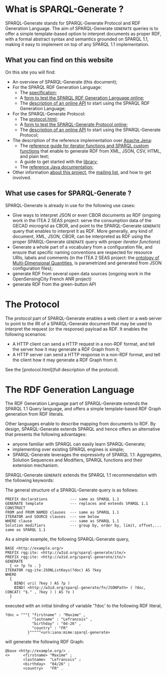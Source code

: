 # What is SPARQL-Generate ?

SPARQL-Generate stands for SPARQL-Generate Protocol and RDF Generation Language. The aim of SPARQL-Generate `GENERATE` queries is to offer a simple template-based option to interpret documents as proper RDF, with a formal abstract syntax and semantics grounded on SPARQL 1.1, making it easy to implement on top of any SPARQL 1.1 implementation. 

## What you can find on this website


On this site you will find:

* An overview of SPARQL-Generate (this document);
* For the SPARQL RDF Generation Language:
    * The [specification](language.html);
    * A [form to test the SPARQL RDF Generation Language online](language-form.html);
    * The [description of an online API](language-api.html) to start using the SPARQL RDF Generation Language;
* For the SPARQL-Generate Protocol:
    * The [protocol.html](specification);
    * A [form to test the SPARQL-Generate Protocol online](protocol-form.html);
    * The [description of an online API](protocol-api.html) to start using the SPARQL-Generate Protocol;
* The description of the reference implementation over [Apache Jena](https://jena.apache.org/):
    * The [reference guide for iterator functions and SPARQL custom functions](functions.html) that enable to generate RDF from XML, JSON, CSV, HTML, and plain text;
    * A guide to get started with the [library](getStarted.html);
    * The [reference Java documentation](apidocs/index.html);
* Other information [about this project](project-info.html), the [mailing list](mail-lists.html), and how to get involved.


## What use cases for SPARQL-Generate ?

SPARQL-Generate is already in use for the following use cases:

- Give ways to interpret JSON or even CBOR documents as RDF (ongoing work in the ITEA 2 SEAS project: serve the consumption data of the GECAD microgrid as CBOR, and point to the SPARQL-Generate `GENERATE` query that enables to interpret it as RDF. More generally, any kind of document, XML, JSON, CBOR, can be interpreted as RDF using the proper SPARQL-Generate `GENERATE` query with proper *iterator functions*)
- Generate a whole part of a vocabulary from a configuration file, and ensure that specific naming conventions are respected for resource URIs, labels and comments (in the ITEA 2 SEAS project: the [ontology of Multi-Dimensional Quantities](http://w3id.org/multidimensional-quantity/), is parametrized and generated from JSON configuration files);
- generate RDF from several open data sources (ongoing work in the OpenSensingCity French ANR project)
- generate RDF from the green-button API


# The Protocol

The protocol part of SPARQL-Generate enables a web client or a web server to point to the IRI of a SPARQL-Generate document that may be used to interpret the request (or the response) payload as RDF. It enables the following scenarios:

* A HTTP client can send a HTTP request in a non-RDF format, and tell the server how it may generate a RDF Graph from it;
* A HTTP server can send a HTTP response in a non-RDF format, and tell the client how it may generate a RDF Graph from it.

See the [protocol.html](full description of the protocol).

# The RDF Generation Language

The RDF Generation Language part of SPARQL-Generate extends the SPARQL 1.1 Query language, and offers a simple template-based RDF Graph generation from RDF literals. 

Other languages enable to describe mapping from documents to RDF. By design, SPARQL-Generate extends SPARQL and hence offers an alternative that presents the following advantages:

- anyone familiar with SPARQL can easily learn SPARQL-Generate;
- implementing over existing SPARQL engines is simple;
- SPARQL-Generate leverages the expressivity of SPARQL 1.1: Aggregates, Solution Sequences and Modifiers, SPARQL functions and their extension mechanism.

SPARQL-Generate `GENERATE` extends the SPARQL 1.1 recommendation with the following keywords:

The general structure of a SPARQL-Generate query is as follows:

```
PREFIX declarations          --- same as SPARQL 1.1
GENERATE template            --- replaces and extends SPARQL 1.1 CONSTRUCT
FROM and FROM NAMED clauses  --- same as SPARQL 1.1
ITERATOR and SOURCE clauses  --- see below
WHERE clause                 --- same as SPARQL 1.1
Solution modifiers           --- group by, order by, limit, offset,... same as SPARQL 1.1
```

As a simple example, the following SPARQL-Generate query,

```
BASE <http://example.org/>
PREFIX rqg:ite: <http://w3id.org/sparql-generate/ite/>
PREFIX rqg:ite: <http://w3id.org/sparql-generate/ite/>
GENERATE 
  { <> ?p ?o . }
ITERATOR rqg-ite:JSONListKeys(?doc) AS ?key
WHERE
  { 
    BIND( uri( ?key ) AS ?p )
    BIND( <http://w3id.org/sparql-generate/fn/JSONPath> ( ?doc, CONCAT( "$." , ?key ) ) AS ?o )
  }
```
executed with an initial binding of variable '?doc' to the following RDF literal,

```
?doc = """{ "firstname" : "Maxime" ,
            "lastname" : "Lefrancois" ,
            "birthday" : "04-26" ,
            "country" : "FR"
          }"""^^<urn:iana:mime:sparql-generate>
```
will generate the following RDF Graph:

```
@base <http://example.org/> .
<>      <firstname> "Maxime" ;
        <lastname>  "Lefrancois" ;
        <birthday>  "04/26" ;
        <country>   "FR" .
```

